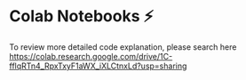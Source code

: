# Colab Notebooks ⚡
To review more detailed code explanation, please search here <br/>
https://colab.research.google.com/drive/1C-fflqRTn4_RpxTxyF1aWX_iXLCtnxLd?usp=sharing
